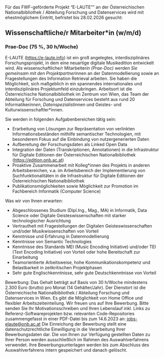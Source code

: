 
Für das FWF-geförderte Projekt “E-LAUTE”” an der Österreichischen Nationalbibliothek / Abteilung Forschung und Datenservices wird mit ehestmöglichem Eintritt, befristet bis 28.02.2026 gesucht:

## Wissenschaftliche/r Mitarbeiter*in  (w/m/d)
### Prae-Doc (75 %, 30 h/Woche)

E-LAUTE (https://e-laute.info) ist ein groß angelegtes, interdisziplinäres Forschungsprojekt, in dem eine neuartige digitale Musikedition entwickelt wird. Als wissenschaftliche/r Mitarbeiter*in (Prae-Doc) werden Sie gemeinsam mit den Projektpartner*innen an der Datenmodellierung sowie an Fragestellungen des Information Retrieval arbeiten. Sie haben die Möglichkeit, sich maßgeblich in ein spannendes internationales und interdisziplinäres Projektumfeld einzubringen.
Arbeitsort ist die Österreichische Nationalbibliothek im Zentrum von Wien, das Team der Abteilung für Forschung und Datenservices besteht aus rund 20 Informatiker*innen, Datenspezialist*innen und Geistes- und Kulturwissenschaftler*innen.

Sie werden in folgenden Aufgabenbereichen tätig sein:
- Erarbeitung von Lösungen zur Repräsentation von verlinkten Informationsbeständen mithilfe semantischer Technologien, mit besonderem Fokus auf die Einbindung von nutzergenerierten Daten
- Aufbereitung der Forschungsdaten als Linked Open Data
- Integration der Daten (Transkriptionen, Annotationen) in die Infrastruktur für Digitale Editionen der Österreichischen Nationalbibliothek (https://edition.onb.ac.at)
- Proaktive Zusammenarbeit mit Kolleg*innen des Projekts in anderen Arbeitsbereichen, v.a. im Arbeitsbereich der Implementierung von Suchfunktionalitäten in die Infrastruktur für Digitale Editionen der Österreichischen Nationalbibliothek
- Publikationsmöglichkeiten sowie Möglichkeit zur Promotion im Fachbereich Informatik (Computer Science)

Was wir von Ihnen erwarten:
- Abgeschlossenes Studium (Dipl.Ing., Mag., MA) in Informatik, Data Science oder Digitale Geisteswissenschaften mit starker technologischer Ausrichtung
- Vertrautheit mit Fragestellungen der Digitalen Geisteswissenschaften und/oder Musikwissenschaften von Vorteil
- Kenntnisse und Erfahrung in Datenmodellierung
- Kenntnisse von Semantic Technologies
- Kenntnisse des Standards MEI (Music Encoding Initiative) und/oder TEI (Text Encoding Initiative) von Vorteil oder hohe Bereitschaft zur Einarbeitung
- Teamorientierte Arbeitsweise, hohe Kommunikationskompetenz und Belastbarkeit in zeitkritischen Projektphasen
- Sehr gute Englischkenntnisse, sehr gute Deutschkenntnisse von Vorteil

Bewerbung:
Das Gehalt beträgt auf Basis von 30 h/Woche mindestens 2.300 Euro (brutto) pro Monat (14 Gehälter/Jahr). Der Dienstort ist die Österreichische Nationalbibliothek / Abteilung Forschung und Datenservices in Wien. Es gibt die Möglichkeit von Home Office und flexibler Arbeitszeiteinteilung.
Wir freuen uns auf Ihre Bewerbung. Bitte senden Sie Ihr Motivationsschreiben und Ihren Lebenslauf inkl. Links zu Referenz-Softwareprojekten bzw. relevanten Code-Repositories zusammengefasst in einer PDF-Datei bis zum 14.6.2023 an: [jobs-elaute@onb.ac.at](mailto:jobs-elaute@onb.ac.at?subject=Bewerbung%Wissenschaftliche%20MitarbeiterIn%20Datenmodellierung)
Die Einreichung der Bewerbung stellt eine datenschutzrechtliche Einwilligung in die Verarbeitung Ihrer Bewerbungsdaten dar. Die von Ihnen zur Verfügung gestellten Daten zu Ihrer Person werden ausschließlich im Rahmen des Auswahlverfahrens verwendet. Ihre Bewerbungsunterlagen werden bis zum Abschluss des Auswahlverfahrens intern gespeichert und danach gelöscht.


